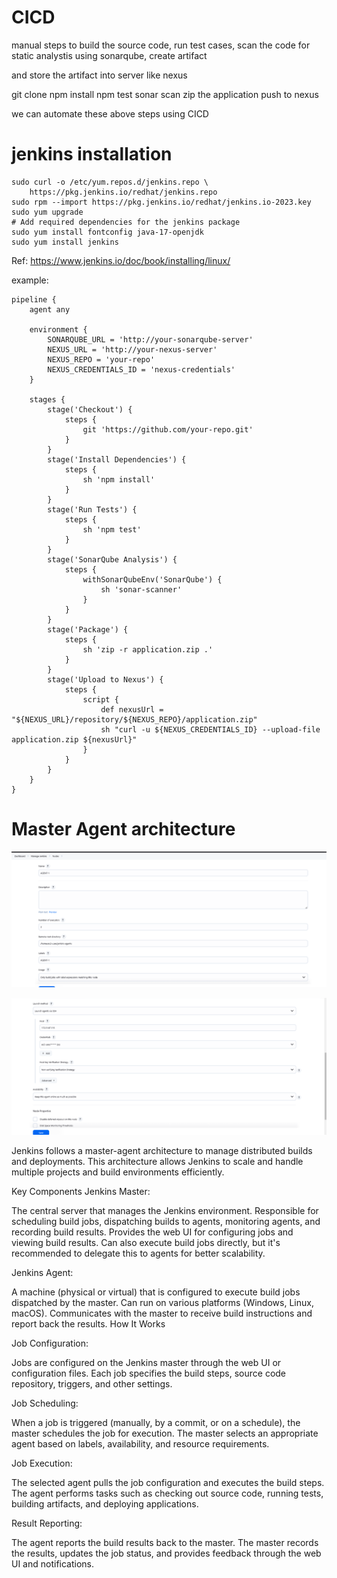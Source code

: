 # CICD

manual steps to build the source code, run test cases, scan the code for static analystis using sonarqube, create artifact

and store the artifact into server like nexus

git clone
npm install
npm test
sonar scan
zip the application
push to nexus

we can automate these above steps using CICD

# jenkins installation

```
sudo curl -o /etc/yum.repos.d/jenkins.repo \
    https://pkg.jenkins.io/redhat/jenkins.repo
sudo rpm --import https://pkg.jenkins.io/redhat/jenkins.io-2023.key
sudo yum upgrade
# Add required dependencies for the jenkins package
sudo yum install fontconfig java-17-openjdk
sudo yum install jenkins
```

Ref: https://www.jenkins.io/doc/book/installing/linux/

example:

```
pipeline {
    agent any

    environment {
        SONARQUBE_URL = 'http://your-sonarqube-server'
        NEXUS_URL = 'http://your-nexus-server'
        NEXUS_REPO = 'your-repo'
        NEXUS_CREDENTIALS_ID = 'nexus-credentials'
    }

    stages {
        stage('Checkout') {
            steps {
                git 'https://github.com/your-repo.git'
            }
        }
        stage('Install Dependencies') {
            steps {
                sh 'npm install'
            }
        }
        stage('Run Tests') {
            steps {
                sh 'npm test'
            }
        }
        stage('SonarQube Analysis') {
            steps {
                withSonarQubeEnv('SonarQube') {
                    sh 'sonar-scanner'
                }
            }
        }
        stage('Package') {
            steps {
                sh 'zip -r application.zip .'
            }
        }
        stage('Upload to Nexus') {
            steps {
                script {
                    def nexusUrl = "${NEXUS_URL}/repository/${NEXUS_REPO}/application.zip"
                    sh "curl -u ${NEXUS_CREDENTIALS_ID} --upload-file application.zip ${nexusUrl}"
                }
            }
        }
    }
}
```

# Master Agent architecture

![alt text](image.png)

![alt text](image-1.png)

Jenkins follows a master-agent architecture to manage distributed builds and deployments. This architecture allows Jenkins to scale and handle multiple projects and build environments efficiently.

Key Components
Jenkins Master:

The central server that manages the Jenkins environment.
Responsible for scheduling build jobs, dispatching builds to agents, monitoring agents, and recording build results.
Provides the web UI for configuring jobs and viewing build results.
Can also execute build jobs directly, but it's recommended to delegate this to agents for better scalability.

Jenkins Agent:

A machine (physical or virtual) that is configured to execute build jobs dispatched by the master.
Can run on various platforms (Windows, Linux, macOS).
Communicates with the master to receive build instructions and report back the results.
How It Works

Job Configuration:

Jobs are configured on the Jenkins master through the web UI or configuration files.
Each job specifies the build steps, source code repository, triggers, and other settings.

Job Scheduling:

When a job is triggered (manually, by a commit, or on a schedule), the master schedules the job for execution.
The master selects an appropriate agent based on labels, availability, and resource requirements.

Job Execution:

The selected agent pulls the job configuration and executes the build steps.
The agent performs tasks such as checking out source code, running tests, building artifacts, and deploying applications.

Result Reporting:

The agent reports the build results back to the master.
The master records the results, updates the job status, and provides feedback through the web UI and notifications.

